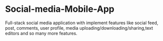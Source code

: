 # Social-media-Mobile-App
Full-stack social media application with implement features like social feed, post, comments, user profile, media uploading/downloading/sharing,text editors and so many more features.
